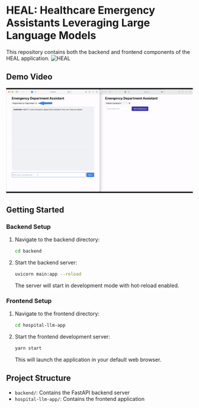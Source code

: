 # HEAL: Healthcare Emergency Assistants Leveraging Large Language Models

This repository contains both the backend and frontend components of the HEAL application.
![HEAL](./HEAL%20Process.png)

## Demo Video
[![HEAL Demo](demo%20cover.gif)](https://youtu.be/qFew6FUd1gU)

## Getting Started

### Backend Setup
1. Navigate to the backend directory:
   ```bash
   cd backend
   ```

2. Start the backend server:
   ```bash
   uvicorn main:app --reload
   ```
   The server will start in development mode with hot-reload enabled.

### Frontend Setup
1. Navigate to the frontend directory:
   ```bash
   cd hospital-llm-app
   ```

2. Start the frontend development server:
   ```bash
   yarn start
   ```
   This will launch the application in your default web browser.

## Project Structure
- `backend/`: Contains the FastAPI backend server
- `hospital-llm-app/`: Contains the frontend application
